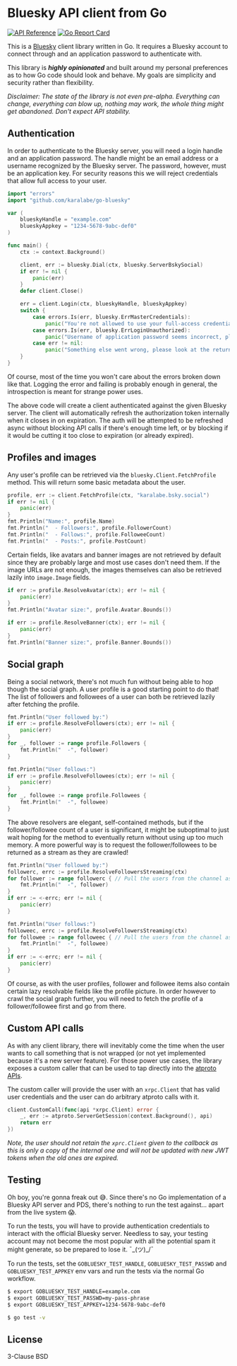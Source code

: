 # Bluesky API client from Go

[![API Reference](
https://camo.githubusercontent.com/915b7be44ada53c290eb157634330494ebe3e30a/68747470733a2f2f676f646f632e6f72672f6769746875622e636f6d2f676f6c616e672f6764646f3f7374617475732e737667
)](https://pkg.go.dev/github.com/karalabe/go-bluesky)
[![Go Report Card](https://goreportcard.com/badge/github.com/karalabe/go-bluesky)](https://goreportcard.com/report/github.com/karalabe/go-bluesky)

This is a [Bluesky](https://bsky.app/) client library written in Go. It requires a Bluesky account
to connect through and an application password to authenticate with.

This library is ***highly opinionated*** and built around my personal preferences as to how Go code
should look and behave. My goals are simplicity and security rather than flexibility.

*Disclaimer: The state of the library is not even pre-alpha. Everything can change, everything can
blow up, nothing may work, the whole thing might get abandoned. Don't expect API stability.*

## Authentication

In order to authenticate to the Bluesky server, you will need a login handle and an application
password. The handle might be an email address or a username recognized by the Bluesky server. The
password, however, must be an application key. For security reasons this we will reject credentials
that allow full access to your user.

```go
import "errors"
import "github.com/karalabe/go-bluesky"

var (
	blueskyHandle = "example.com"
	blueskyAppkey = "1234-5678-9abc-def0"
)

func main() {
	ctx := context.Background()

	client, err := bluesky.Dial(ctx, bluesky.ServerBskySocial)
	if err != nil {
		panic(err)
	}
	defer client.Close()

	err = client.Login(ctx, blueskyHandle, blueskyAppkey)
	switch {
		case errors.Is(err, bluesky.ErrMasterCredentials):
			panic("You're not allowed to use your full-access credentials, please create an appkey")
		case errors.Is(err, bluesky.ErrLoginUnauthorized):
			panic("Username of application password seems incorrect, please double check")
		case err != nil:
			panic("Something else went wrong, please look at the returned error")
	}
}
```

Of course, most of the time you won't care about the errors broken down like that. Logging the error
and failing is probably enough in general, the introspection is meant for strange power uses.

The above code will create a client authenticated against the given Bluesky server. The client will
automatically refresh the authorization token internally when it closes in on expiration. The auth 
will be attempted to be refreshed async without blocking API calls if there's enough time left, or
by blocking if it would be cutting it too close to expiration (or already expired).

## Profiles and images

Any user's profile can be retrieved via the `bluesky.Client.FetchProfile` method. This will return
some basic metadata about the user.

```go
profile, err := client.FetchProfile(ctx, "karalabe.bsky.social")
if err != nil {
	panic(err)
}
fmt.Println("Name:", profile.Name)
fmt.Println("  - Followers:", profile.FollowerCount)
fmt.Println("  - Follows:", profile.FolloweeCount)
fmt.Println("  - Posts:", profile.PostCount)
```

Certain fields, like avatars and banner images are not retrieved by default since they are probably
large and most use cases don't need them. If the image URLs are not enough, the images themselves
can also be retrieved lazily into `image.Image` fields.

```go
if err := profile.ResolveAvatar(ctx); err != nil {
	panic(err)
}
fmt.Println("Avatar size:", profile.Avatar.Bounds())

if err := profile.ResolveBanner(ctx); err != nil {
	panic(err)
}
fmt.Println("Banner size:", profile.Banner.Bounds())
```

## Social graph

Being a social network, there's not much fun without being able to hop though the social graph. A
user profile is a good starting point to do that! The list of followers and followees of a user can
both be retrieved lazily after fetching the profile.

```go
fmt.Println("User followed by:")
if err := profile.ResolveFollowers(ctx); err != nil {
	panic(err)
}
for _, follower := range profile.Followers {
	fmt.Println("  -", follower)
}

fmt.Println("User follows:")
if err := profile.ResolveFollowees(ctx); err != nil {
    panic(err)
}
for _, followee := range profile.Followees {
	fmt.Println("  -", followee)
}
```

The above resolvers are elegant, self-contained methods, but if the follower/followee count of a
user is significant, it might be suboptimal to just wait hoping for the method to eventually return
without using up too much memory. A more powerful way is to request the follower/followees to be
returned as a stream as they are crawled!

```go
fmt.Println("User followed by:")
followerc, errc := profile.ResolveFollowersStreaming(ctx)
for follower := range followerc { // Pull the users from the channel as they arrive
	fmt.Println("  -", follower)
}
if err := <-errc; err != nil {
	panic(err)
}

fmt.Println("User follows:")
followeec, errc := profile.ResolveFollowersStreaming(ctx)
for followee := range followeec { // Pull the users from the channel as they arrive
	fmt.Println("  -", followee)
}
if err := <-errc; err != nil {
	panic(err)
}
```

Of course, as with the user profiles, follower and followee items also contain certain lazy resolvable
fields like the profile picture. In order however to crawl the social graph further, you will need to
fetch the profile of a follower/followee first and go from there.

## Custom API calls

As with any client library, there will inevitably come the time when the user wants to call something
that is not wrapped (or not yet implemented because it's a new server feature). For those power use
cases, the library exposes a custom caller that can be used to tap directly into the [atproto
APIs](https://pkg.go.dev/github.com/bluesky-social/indigo/api/atproto).

The custom caller will provide the user with an `xrpc.Client` that has valid user credentials and the
user can do arbitrary atproto calls with it.

```go
client.CustomCall(func(api *xrpc.Client) error {
	_, err := atproto.ServerGetSession(context.Background(), api)
	return err
})
```

*Note, the user should not retain the `xprc.Client` given to the callback as this is only a copy of
the internal one and will not be updated with new JWT tokens when the old ones are expired.*

## Testing

Oh boy, you're gonna freak out 😅. Since there's no Go implementation of a Bluesky API server and
PDS, there's nothing to run the test against... apart from the live system 😱.

To run the tests, you will have to provide authentication credentials to interact with the official
Bluesky server. Needless to say, your testing account may not become the most popular with all the
potential spam it might generate, so be prepared to lose it. ¯\_(ツ)_/¯

To run the tests, set the `GOBLUESKY_TEST_HANDLE`, `GOBLUESKY_TEST_PASSWD` and `GOBLUESKY_TEST_APPKEY`
env vars and run the tests via the normal Go workflow.

```sh
$ export GOBLUESKY_TEST_HANDLE=example.com
$ export GOBLUESKY_TEST_PASSWD=my-pass-phrase
$ export GOBLUESKY_TEST_APPKEY=1234-5678-9abc-def0

$ go test -v
```

## License

3-Clause BSD